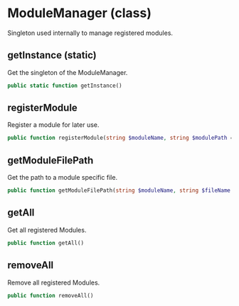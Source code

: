 # ModuleManager (class)

Singleton used internally to manage registered modules.

## getInstance (static)
Get the singleton of the ModuleManager.
```php
public static function getInstance()
```

## registerModule
Register a module for later use.
```php
public function registerModule(string $moduleName, string $modulePath = null)
```

## getModuleFilePath
Get the path to a module specific file.
```php
public function getModuleFilePath(string $moduleName, string $fileName = 'index.php')
```

## getAll
Get all registered Modules.
```php
public function getAll()
```

## removeAll
Remove all registered Modules.
```php
public function removeAll()
```

